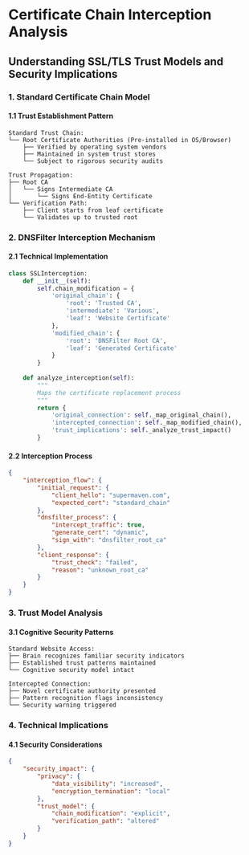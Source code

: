 # Certificate Chain Interception Analysis
## Understanding SSL/TLS Trust Models and Security Implications

### 1. Standard Certificate Chain Model

#### 1.1 Trust Establishment Pattern
```plaintext
Standard Trust Chain:
└── Root Certificate Authorities (Pre-installed in OS/Browser)
    ├── Verified by operating system vendors
    ├── Maintained in system trust stores
    └── Subject to rigorous security audits

Trust Propagation:
├── Root CA
│   └── Signs Intermediate CA
│       └── Signs End-Entity Certificate
└── Verification Path:
    ├── Client starts from leaf certificate
    └── Validates up to trusted root
```

### 2. DNSFilter Interception Mechanism

#### 2.1 Technical Implementation
```python
class SSLInterception:
    def __init__(self):
        self.chain_modification = {
            'original_chain': {
                'root': 'Trusted CA',
                'intermediate': 'Various',
                'leaf': 'Website Certificate'
            },
            'modified_chain': {
                'root': 'DNSFilter Root CA',
                'leaf': 'Generated Certificate'
            }
        }
        
    def analyze_interception(self):
        """
        Maps the certificate replacement process
        """
        return {
            'original_connection': self._map_original_chain(),
            'intercepted_connection': self._map_modified_chain(),
            'trust_implications': self._analyze_trust_impact()
        }
```

#### 2.2 Interception Process
```json
{
    "interception_flow": {
        "initial_request": {
            "client_hello": "supermaven.com",
            "expected_cert": "standard_chain"
        },
        "dnsfilter_process": {
            "intercept_traffic": true,
            "generate_cert": "dynamic",
            "sign_with": "dnsfilter_root_ca"
        },
        "client_response": {
            "trust_check": "failed",
            "reason": "unknown_root_ca"
        }
    }
}
```

### 3. Trust Model Analysis

#### 3.1 Cognitive Security Patterns
```plaintext
Standard Website Access:
├── Brain recognizes familiar security indicators
├── Established trust patterns maintained
└── Cognitive security model intact

Intercepted Connection:
├── Novel certificate authority presented
├── Pattern recognition flags inconsistency
└── Security warning triggered
```

### 4. Technical Implications

#### 4.1 Security Considerations
```json
{
    "security_impact": {
        "privacy": {
            "data_visibility": "increased",
            "encryption_termination": "local"
        },
        "trust_model": {
            "chain_modification": "explicit",
            "verification_path": "altered"
        }
    }
}
```